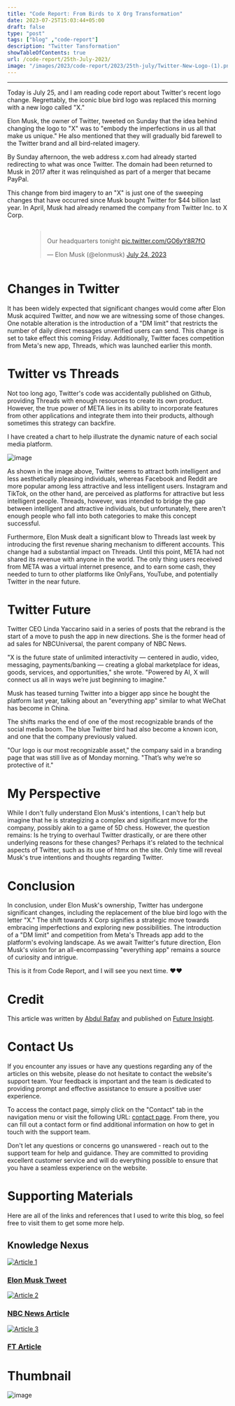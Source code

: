 ```yaml
---
title: "Code Report: From Birds to X Org Transformation"
date: 2023-07-25T15:03:44+05:00
draft: false
type: "post"
tags: ["blog" ,"code-report"]
description: "Twitter Tansformation"
showTableOfContents: true
url: /code-report/25th-July-2023/
image: "/images/2023/code-report/2023/25th-july/Twitter-New-Logo-(1).png"
---
```


<link rel="stylesheet" href="/css/reference-content/reference-content.css">

-----------

Today is July 25, and I am reading code report about Twitter's recent logo change. Regrettably, the iconic blue bird logo was replaced this morning with a new logo called "X."

Elon Musk, the owner of Twitter, tweeted on Sunday that the idea behind changing the logo to "X" was to "embody the imperfections in us all that make us unique." He also mentioned that they will gradually bid farewell to the Twitter brand and all bird-related imagery.

By Sunday afternoon, the web address x.com had already started redirecting to what was once Twitter. The domain had been returned to Musk in 2017 after it was relinquished as part of a merger that became PayPal.

This change from bird imagery to an "X" is just one of the sweeping changes that have occurred since Musk bought Twitter for $44 billion last year. In April, Musk had already renamed the company from Twitter Inc. to X Corp.

<div style="display: flex; justify-content: center;">
  <blockquote class="twitter-tweet" data-lang="en" data-dnt="true" data-theme="dark"><p lang="en" dir="ltr">Our headquarters tonight <a href="https://t.co/GO6yY8R7fO">pic.twitter.com/GO6yY8R7fO</a></p>&mdash; Elon Musk (@elonmusk) <a href="https://twitter.com/elonmusk/status/1683378289031761920?ref_src=twsrc%5Etfw">July 24, 2023</a></blockquote> <script async src="https://platform.twitter.com/widgets.js" charset="utf-8"></script>
</div>


# Changes in Twitter

It has been widely expected that significant changes would come after Elon Musk acquired Twitter, and now we are witnessing some of those changes. One notable alteration is the introduction of a "DM limit" that restricts the number of daily direct messages unverified users can send. This change is set to take effect this coming Friday. Additionally, Twitter faces competition from Meta's new app, Threads, which was launched earlier this month.


# Twitter vs Threads

Not too long ago, Twitter's code was accidentally published on Github, providing Threads with enough resources to create its own product. However, the true power of META lies in its ability to incorporate features from other applications and integrate them into their products, although sometimes this strategy can backfire.

I have created a chart to help illustrate the dynamic nature of each social media platform.

![image](/images/2023/code-report/2023/25th-july/Social-deia.png)

As shown in the image above, Twitter seems to attract both intelligent and less aesthetically pleasing individuals, whereas Facebook and Reddit are more popular among less attractive and less intelligent users. Instagram and TikTok, on the other hand, are perceived as platforms for attractive but less intelligent people. Threads, however, was intended to bridge the gap between intelligent and attractive individuals, but unfortunately, there aren't enough people who fall into both categories to make this concept successful.

Furthermore, Elon Musk dealt a significant blow to Threads last week by introducing the first revenue sharing mechanism to different accounts. This change had a substantial impact on Threads. Until this point, META had not shared its revenue with anyone in the world. The only thing users received from META was a virtual internet presence, and to earn some cash, they needed to turn to other platforms like OnlyFans, YouTube, and potentially Twitter in the near future.

# Twitter Future

Twitter CEO Linda Yaccarino said in a series of posts that the rebrand is the start of a move to push the app in new directions. She is the former head of ad sales for NBCUniversal, the parent company of NBC News.

"X is the future state of unlimited interactivity — centered in audio, video, messaging, payments/banking — creating a global marketplace for ideas, goods, services, and opportunities," she wrote. "Powered by AI, X will connect us all in ways we’re just beginning to imagine."

Musk has teased turning Twitter into a bigger app since he bought the platform last year, talking about an "everything app" similar to what WeChat has become in China.

The shifts marks the end of one of the most recognizable brands of the social media boom. The blue Twitter bird had also become a known icon, and one that the company previously valued.

"Our logo is our most recognizable asset," the company said in a branding page that was still live as of Monday morning. "That’s why we’re so protective of it."


# My Perspective

While I don't fully understand Elon Musk's intentions, I can't help but imagine that he is strategizing a complex and significant move for the company, possibly akin to a game of 5D chess. However, the question remains: Is he trying to overhaul Twitter drastically, or are there other underlying reasons for these changes? Perhaps it's related to the technical aspects of Twitter, such as its use of htmx on the site. Only time will reveal Musk's true intentions and thoughts regarding Twitter.


# Conclusion
In conclusion, under Elon Musk's ownership, Twitter has undergone significant changes, including the replacement of the blue bird logo with the letter "X." The shift towards X Corp signifies a strategic move towards embracing imperfections and exploring new possibilities. The introduction of a "DM limit" and competition from Meta's Threads app add to the platform's evolving landscape. As we await Twitter's future direction, Elon Musk's vision for an all-encompassing "everything app" remains a source of curiosity and intrigue.

This is it from Code Report, and I will see you next time. ❤️❤️

# Credit
This article was written by [Abdul Rafay](https://future-insight.blog/author) and published on [Future Insight](https://future-insight.blog/).

# Contact Us 
If you encounter any issues or have any questions regarding any of the articles on this website, please do not hesitate to contact the website's support team. Your feedback is important and the team is dedicated to providing prompt and effective assistance to ensure a positive user experience.

To access the contact page, simply click on the "Contact" tab in the navigation menu or visit the following URL: [contact page](https://future-insight.blog/contact). From there, you can fill out a contact form or find additional information on how to get in touch with the support team.

Don't let any questions or concerns go unanswered - reach out to the support team for help and guidance. They are committed to providing excellent customer service and will do everything possible to ensure that you have a seamless experience on the website.


# Supporting Materials
Here are all of the links and references that I used to write this blog, so feel free to visit them to get some more help.
## Knowledge Nexus
<div class="cards-container">
  <a class="card" href="https://twitter.com/elonmusk/status/1683378289031761920">
    <img src="/images/content-icons/19197011.jpg" alt="Article 1">
    <h3 class="title">Elon Musk Tweet</h3>
  </a>
  <a class="card" href="https://www.nbcnews.com/news/us-news/twitter-rebrands-x-elon-musk-loses-iconic-bird-logo-rcna95880">
    <img src="/images/content-icons/20944335.jpg" alt="Article 2">
    <h3 class="title">NBC News Article</h3>
  </a>
  <a class="card" href="https://www.ft.com/content/a4330d6b-03cd-41a2-a391-a08d3580b3d1">
    <img src="/images/content-icons/2936024.jpg" alt="Article 3">
    <h3 class="title">FT Article</h3>
  </a>
</div>


# Thumbnail
![image](/images/2023/code-report/2023/25th-july/Twitter-New-Logo-(1).png)